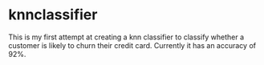 # knnclassifier

This is my first attempt at creating a knn classifier to classify whether a customer is likely to churn their credit card. Currently it has an accuracy of 92%.
